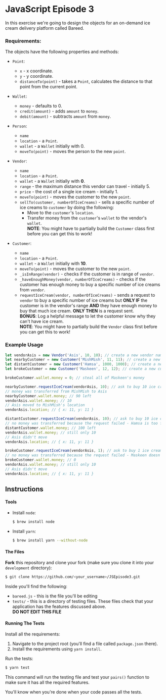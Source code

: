 # JavaScript Episode 3

In this exercise we're going to design the objects for an on-demand ice cream
delivery platform called Bareed.

### Requirements:

The objects have the following properties and methods:

* `Point`:
  * `x` - x coordinate.
  * `y` - y coordinate.
  * `distanceTo(point)` - takes a `Point`, calculates the distance to that point
  from the current point.

* `Wallet`:
  * `money` - defaults to 0.
  * `credit(amount)` - adds `amount` to `money`.
  * `debit(amount)` - subtracts `amount` from `money`.

* `Person`:
  * `name`
  * `location` - a `Point`.
  * `wallet` - a `Wallet` initially with 0.
  * `moveTo(point)` - moves the person to the new `point`.

* `Vendor`:
  * `name`
  * `location` - a `Point`.
  * `wallet` - a `Wallet` initially with **0**.
  * `range` - the maximum distance this vendor can travel - initially 5.
  * `price` - the cost of a single ice cream - initially 1.
  * `moveTo(point)` - moves the customer to the new `point`.
  * `sellTo(customer, numberOfIceCreams)` -  sells a specific number of ice creams to `customer` by doing the following:
    * Move to the `customer`'s `location`.
    * Transfer money from the `customer`'s `wallet` to the vendor's `wallet`.  
  **NOTE**: You might have to partially build the `Customer` class first
  before you can get this to work!

* `Customer`:
  * `name`
  * `location` - a `Point`.
  * `wallet` - a `Wallet` initially with **10**.
  * `moveTo(point)` - moves the customer to the new `point`.
  * `_isInRange(vendor)` - checks if the customer is in range of `vendor`.
  * `_haveEnoughMoney(vendor, numberOfIceCreams)` - checks if the customer
  has enough money to buy a specific number of ice creams from `vendor`.
  * `requestIceCream(vendor, numberOfIceCreams)` - sends a request to
  `vendor` to buy a specific number of ice creams but **ONLY IF** the customer
  is in the vendor's range **AND** they have enough money to buy that much
  ice cream. **ONLY THEN** is a request sent.  
  **BONUS**: Log a helpful message to let the customer know why they can't have ice cream.  
  **NOTE**: You might have to partially build the `Vendor` class first
  before you can get this to work!


### Example Usage

```javascript
let vendorAsis = new Vendor('Asis', 10, 10); // create a new vendor named Asis at location (10,10)
let nearbyCustomer = new Customer('MishMish', 11, 11); // create a new customer named MishMish at location (11,11)
let distantCustomer = new Customer('Hamsa', 1000, 1000); // create a new customer named Hamsa at location (1000,1000)
let brokeCustomer = new Customer('Maskeen', 12, 12); // create a new customer named Maskeen at location (12,12)

brokeCustomer.wallet.money = 0; // steal all of Maskeen's money

nearbyCustomer.requestIceCream(vendorAsis, 10); // ask to buy 10 ice creams from Asis
// money was transferred from MishMish to Asis
nearbyCustomer.wallet.money; // 90 left
vendorAsis.wallet.money; // 10
// Asis moved to MishMish's location
vendorAsis.location; // { x: 11, y: 11 }

distantCustomer.requestIceCream(vendorAsis, 10); // ask to buy 10 ice creams from Asis
// no money was transferred because the request failed - Hamsa is too far away
distantCustomer.wallet.money; // 100 left
vendorAsis.wallet.money; // still only 10
// Asis didn't move
vendorAsis.location; // { x: 11, y: 11 }

brokeCustomer.requestIceCream(vendorAsis, 1); // ask to buy 1 ice creams from Asis
// no money was transferred because the request failed - Maskeen doesn't have enough money to buy even one ice cream :(
brokeCustomer.wallet.money; // 0
vendorAsis.wallet.money; // still only 10
// Asis didn't move
vendorAsis.location; // { x: 11, y: 11 }
```

## Instructions

#### Tools

* Install `node`:
  ```bash
  $ brew install node
  ```
* Install `yarn`:
  ```bash
  $ brew install yarn --without-node
  ```

#### The Files

**Fork** this repository and clone your fork (make sure you clone it into your `development` directory):

```bash
$ git clone https://github.com/<your_username>/JSEpisode3.git
```

Inside you'll find the following:

* `bareed.js` - this is the file you'll be editing
* `tests/` - this is a directory of testing files. These files check that your application has the features discussed above.   
  **DO NOT EDIT THIS FILE**

#### Running The Tests

Install all the requirements:

  1. Navigate to the project root (you'll find a file called `package.json` there).
  2. Install the requirements using `yarn install`.

Run the tests:

```bash
$ yarn test
```

This command will run the testing file and test your `pairs()` function to make sure it has all the required features.  

You'll know when you're done when your code passes all the tests.
